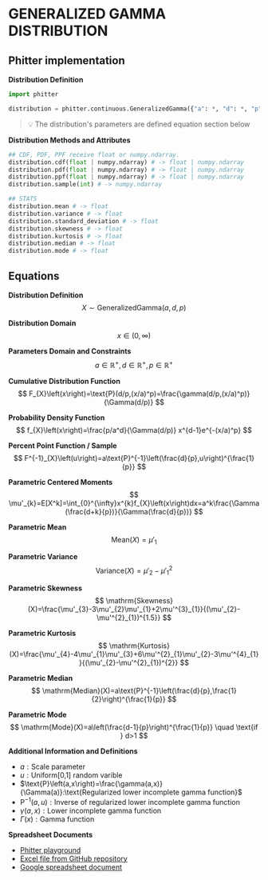# GENERALIZED GAMMA DISTRIBUTION

## Phitter implementation

**Distribution Definition**

```python
import phitter

distribution = phitter.continuous.GeneralizedGamma({"a": *, "d": *, "p": *})
```

> 💡 The distribution's parameters are defined equation section below

**Distribution Methods and Attributes**

```python
## CDF, PDF, PPF receive float or numpy.ndarray.
distribution.cdf(float | numpy.ndarray) # -> float | numpy.ndarray
distribution.pdf(float | numpy.ndarray) # -> float | numpy.ndarray
distribution.ppf(float | numpy.ndarray) # -> float | numpy.ndarray
distribution.sample(int) # -> numpy.ndarray

## STATS
distribution.mean # -> float
distribution.variance # -> float
distribution.standard_deviation # -> float
distribution.skewness # -> float
distribution.kurtosis # -> float
distribution.median # -> float
distribution.mode # -> float
```

## Equations

**Distribution Definition**
$$ X\sim\mathrm{GeneralizedGamma}\left(a,d,p\right) $$

**Distribution Domain**
$$ x\in\left(0,\infty\right) $$

**Parameters Domain and Constraints**
$$ a\in\mathbb{R}^{+}, d\in\mathbb{R}^{+}, p\in\mathbb{R}^{+} $$

**Cumulative Distribution Function**
$$ F_{X}\left(x\right)=\text{P}(d/p,(x/a)^p)=\frac{\gamma(d/p,(x/a)^p)}{\Gamma(d/p)} $$

**Probability Density Function**
$$ f_{X}\left(x\right)=\frac{p/a^d}{\Gamma(d/p)} x^{d-1}e^{-(x/a)^p} $$

**Percent Point Function / Sample**
$$ F^{-1}_{X}\left(u\right)=a\text{P}^{-1}\left(\frac{d}{p},u\right)^{\frac{1}{p}} $$

**Parametric Centered Moments**
$$ \mu'_{k}=E[X^k]=\int_{0}^{\infty}x^{k}f_{X}\left(x\right)dx=a^k\frac{\Gamma (\frac{d+k}{p})}{\Gamma(\frac{d}{p})} $$

**Parametric Mean**
$$ \mathrm{Mean}(X)=\mu'_{1} $$

**Parametric Variance**
$$ \mathrm{Variance}(X)=\mu'_{2}-\mu'^{2}_{1} $$

**Parametric Skewness**
$$ \mathrm{Skewness}(X)=\frac{\mu'_{3}-3\mu'_{2}\mu'_{1}+2\mu'^{3}_{1}}{(\mu'_{2}-\mu'^{2}_{1})^{1.5}} $$

**Parametric Kurtosis**
$$ \mathrm{Kurtosis}(X)=\frac{\mu'_{4}-4\mu'_{1}\mu'_{3}+6\mu'^{2}_{1}\mu'_{2}-3\mu'^{4}_{1}}{(\mu'_{2}-\mu'^{2}_{1})^{2}} $$

**Parametric Median**
$$ \mathrm{Median}(X)=a\text{P}^{-1}\left(\frac{d}{p},\frac{1}{2}\right)^{\frac{1}{p}} $$

**Parametric Mode**
$$ \mathrm{Mode}(X)=a\left(\frac{d-1}{p}\right)^{\frac{1}{p}} \quad \text{if } d>1 $$

**Additional Information and Definitions**
- $a:\text{Scale parameter}$
- $u:\text{Uniform[0,1] random varible}$
- $\text{P}\left(a,x\right)=\frac{\gamma(a,x)}{\Gamma(a)}:\text{Regularized lower incomplete gamma function}$
- $\text{P}^{-1}\left(a,u\right):\text{Inverse of regularized lower incomplete gamma function}$
- $\gamma\left(a,x\right):\text{Lower incomplete gamma function}$
- $\Gamma\left(x\right):\text{Gamma function}$

**Spreadsheet Documents**

-   [Phitter playground](https://phitter.io/distributions/continuous/generalized_gamma)
-   [Excel file from GitHub repository](https://github.com/phitterio/phitter-files/blob/main/continuous/generalized_gamma.xlsx)
-   [Google spreadsheet document](https://docs.google.com/spreadsheets/d/1xx8b_VSG4jznZzaKq2yKumw5VcNX5Wj86YqLO7n4S5A)
    